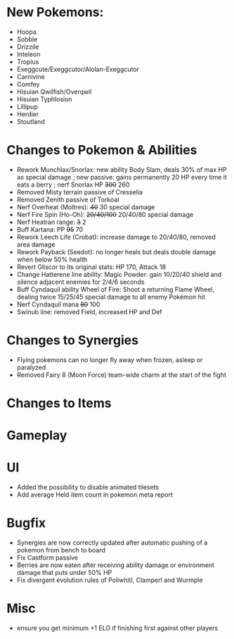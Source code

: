 # New Pokemons:

- Hoopa
- Sobble
- Drizzile
- Inteleon
- Tropius
- Exeggcute/Exeggcutor/Alolan-Exeggcutor
- Carnivine
- Comfey
- Hisuian Qwilfish/Overqwil
- Hisuian Typhlosion
- Lillipup
- Herdier
- Stoutland

# Changes to Pokemon & Abilities

- Rework Munchlax/Snorlax: new ability Body Slam, deals 30% of max HP as special damage ; new passive: gains permanently 20 HP every time it eats a berry ; nerf Snorlax HP ~~300~~ 260
- Removed Misty terrain passive of Cresselia
- Removed Zenith passive of Torkoal
- Nerf Overheat (Moltres): ~~40~~ 30 special damage
- Nerf Fire Spin (Ho-Oh): ~~20/40/100~~ 20/40/80 special damage
- Nerf Heatran range: ~~3~~ 2
- Buff Kartana: PP ~~95~~ 70
- Rework Leech Life (Crobat): increase damage to 20/40/80, removed area damage
- Rework Payback (Seedot): no longer heals but deals double damage when below 50% health
- Revert Gliscor to its original stats: HP 170, Attack 18
- Change Hatterene line ability: Magic Powder: gain 10/20/40 shield and silence adjacent enemies for 2/4/6 seconds
- Buff Cyndaquil ability Wheel of Fire: Shoot a returning Flame Wheel, dealing twice 15/25/45 special damage to all enemy Pokémon hit
- Nerf Cyndaquil mana ~~80~~ 100
- Swinub line: removed Field, increased HP and Def

# Changes to Synergies

- Flying pokemons can no longer fly away when frozen, asleep or paralyzed
- Removed Fairy 8 (Moon Force) team-wide charm at the start of the fight

# Changes to Items

# Gameplay

# UI

- Added the possibility to disable animated tilesets
- Add average Held item count in pokemon meta report

# Bugfix

- Synergies are now correctly updated after automatic pushing of a pokemon from bench to board
- Fix Castform passive
- Berries are now eaten after receiving ability damage or environment damage that puts under 50% HP
- Fix divergent evolution rules of Poliwhitl, Clamperl and Wurmple

# Misc

- ensure you get minimum +1 ELO if finishing first against other players
